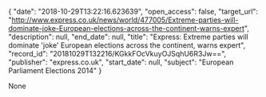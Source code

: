 {
  "date": "2018-10-29T13:22:16.623639", 
  "open_access": false, 
  "target_url": "http://www.express.co.uk/news/world/477005/Extreme-parties-will-dominate-joke-European-elections-across-the-continent-warns-expert", 
  "description": null, 
  "end_date": null, 
  "title": "Express: Extreme parties will dominate 'joke' European elections across the continent, warns expert", 
  "record_id": "20181029T132216/KGkkFOcVkuyOJSqhU6R3Jw==", 
  "publisher": "express.co.uk", 
  "start_date": null, 
  "subject": "European Parliament Elections 2014"
}

None